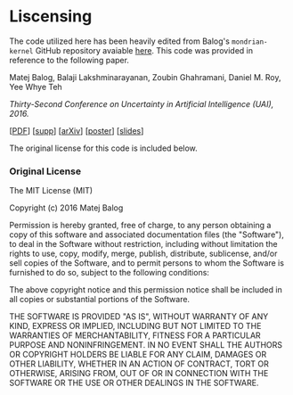 # Liscensing

The code utilized here has been heavily edited from Balog's `mondrian-kernel` GitHub repository avaiable [here](https://github.com/matejbalog/mondrian-kernel). This code was provided in reference to the following paper.

Matej Balog, Balaji Lakshminarayanan, Zoubin Ghahramani, Daniel M. Roy, Yee Whye Teh

*Thirty-Second Conference on Uncertainty in Artificial Intelligence (UAI), 2016.*

[[PDF](http://www.auai.org/uai2016/proceedings/papers/236.pdf)] 
[[supp](http://www.auai.org/uai2016/proceedings/supp/236_supp.pdf)] 
[[arXiv](https://arxiv.org/abs/1606.05241)] 
[[poster](http://matejbalog.eu/research/mondrian_kernel_poster.pdf)]
[[slides](http://matejbalog.eu/research/mondrian_kernel_slides.pdf)]

The original license for this code is included below.

### Original License

The MIT License (MIT)

Copyright (c) 2016 Matej Balog

Permission is hereby granted, free of charge, to any person obtaining a copy of this software and associated documentation files (the "Software"), to deal in the Software without restriction, including without limitation the rights to use, copy, modify, merge, publish, distribute, sublicense, and/or sell copies of the Software, and to permit persons to whom the Software is furnished to do so, subject to the following conditions:

The above copyright notice and this permission notice shall be included in all copies or substantial portions of the Software.

THE SOFTWARE IS PROVIDED "AS IS", WITHOUT WARRANTY OF ANY KIND, EXPRESS OR IMPLIED, INCLUDING BUT NOT LIMITED TO THE WARRANTIES OF MERCHANTABILITY, FITNESS FOR A PARTICULAR PURPOSE AND NONINFRINGEMENT. IN NO EVENT SHALL THE AUTHORS OR COPYRIGHT HOLDERS BE LIABLE FOR ANY CLAIM, DAMAGES OR OTHER LIABILITY, WHETHER IN AN ACTION OF CONTRACT, TORT OR OTHERWISE, ARISING FROM, OUT OF OR IN CONNECTION WITH THE SOFTWARE OR THE USE OR OTHER DEALINGS IN THE SOFTWARE.